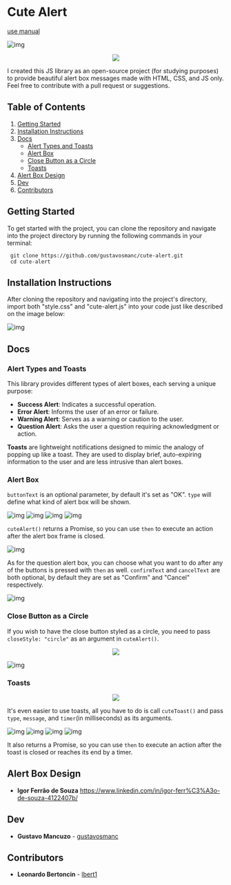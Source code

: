 # Cute Alert
[use manual](https://www.cssscript.com/alert-confirm-toast-cute/)

![img](https://i.imgur.com/fuKb4lG.png)
<p align="center">
  <img src="https://media.giphy.com/media/fwnMNrkWLs1TrxK6ab/giphy.gif" />
</p>

I created this JS library as an open-source project (for studying purposes) to provide beautiful alert box messages made with HTML, CSS, and JS only. Feel free to contribute with a pull request or suggestions.

## Table of Contents
1. [Getting Started](#getting-started)
2. [Installation Instructions](#installation-instructions)
3. [Docs](#docs)
   - [Alert Types and Toasts](#alert-types-and-toasts)
   - [Alert Box](#alert-box)
   - [Close Button as a Circle](#close-button-as-a-circle)
   - [Toasts](#toasts)
4. [Alert Box Design](#alert-box-design)
5. [Dev](#dev)
6. [Contributors](#Contributors)


## Getting Started
To get started with the project, you can clone the repository and navigate into the project directory by running the following commands in your terminal:

 ```
  git clone https://github.com/gustavosmanc/cute-alert.git
  cd cute-alert
  ```
   

## Installation Instructions
After cloning the repository and navigating into the project's directory, import both "style.css" and "cute-alert.js" into your code just like described on the image below:

![img](https://i.imgur.com/GuK5Uov.png)

## Docs

### Alert Types and Toasts
This library provides different types of alert boxes, each serving a unique purpose:
- **Success Alert**: Indicates a successful operation.
- **Error Alert**: Informs the user of an error or failure.
- **Warning Alert**: Serves as a warning or caution to the user.
- **Question Alert**: Asks the user a question requiring acknowledgment or action.

**Toasts** are lightweight notifications designed to mimic the analogy of popping up like a toast. They are used to display brief, auto-expiring information to the user and are less intrusive than alert boxes.

### Alert Box
```buttonText``` is an optional parameter, by default it's set as "OK".
```type``` will define what kind of alert box will be shown.

![img](https://i.imgur.com/BHqM7Mm.png)
![img](https://i.imgur.com/mLAfKh7.png)
![img](https://i.imgur.com/6012avM.png)
![img](https://i.imgur.com/E9BUQeV.png)

```cuteAlert()``` returns a Promise, so you can use ```then``` to execute an action after the alert box frame is closed.

![img](https://i.imgur.com/i4OZ7NV.png)

As for the question alert box, you can choose what you want to do after any of the buttons is pressed with ```then``` as well.
```confirmText``` and ```cancelText``` are both optional, by default they are set as "Confirm" and "Cancel" respectively.

![img](https://i.imgur.com/VFoRvKR.png)

### Close Button as a Circle
If you wish to have the close button styled as a circle, you need to pass ```closeStyle: "circle"``` as an argument in ```cuteAlert()```.

<p align="center">
  <img src="https://i.imgur.com/Ak2JidL.png" />
</p>

![img](https://i.imgur.com/QPYnAyg.png)

### Toasts
<p align="center">
  <img src="https://media.giphy.com/media/fwnMNrkWLs1TrxK6ab/giphy.gif" />
</p>

It's even easier to use toasts, all you have to do is call ```cuteToast()``` and pass ```type```, ```message```, and ```timer```(in milliseconds) as its arguments.

![img](https://i.imgur.com/IDUChOO.png)
![img](https://i.imgur.com/HlaJCxL.png)
![img](https://i.imgur.com/hpGOQmh.png)
![img](https://i.imgur.com/LXBz631.png)

It also returns a Promise, so you can use ```then``` to execute an action after the toast is closed or reaches its end by a timer.

## Alert Box Design
- **Igor Ferrão de Souza** https://www.linkedin.com/in/igor-ferr%C3%A3o-de-souza-4122407b/

## Dev
- **Gustavo Mancuzo** - [gustavosmanc](https://github.com/gustavosmanc)
  
## Contributors
- **Leonardo Bertoncin** - [lbert1](https://github.com/lbert1)
